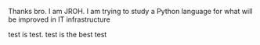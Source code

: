 Thanks bro. I am JROH. I am trying to study a Python language for what will be improved in IT infrastructure

test is test.
test is the best test
